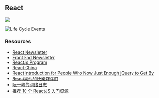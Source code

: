 ## React

![](http://reactfordesigners.com/images/labs/react-style-2.png)

![Life Cycle Events](https://lh3.googleusercontent.com/57dCU5xnfuNVC3uMmrxXkctYOd-pN0D3t_joKLGWLtDaFEnIygHmw7WR4G1xLnkJNa3eu0OZeWQDo8gxXi2ghYnHJtnqOBI8XDz24gfgs8_G8koLR7eqcM2BL_inEIIcjFLyO7-fAxSoD2_C0sAjCD7t5kZzc9RfBrMszRKzmDhSTheA-llRApMK7Jz1pDZNKMGWNEeHGKAnNueA3IacPcshExrB-9gnQY67nd0ArAHo4M0QxsgajMj74T3jKEH8M7DTfp6L_To-fUxgIQX57VJmyOFHV-wCdjdLIrnFqwZZNcgj35-hwoPy1MKrEBx6Vd31wxYsq32WQzQ5P5HSDfMQeNMjcNbw75-OR-g2WwEKyYx-sztc1T0BfTXGHMCBIjZDWnP02tqTTLkjUZycztQUMGIuFUHy0LuCZhfJhGMk80E5Qpq4JiKsbb9DLmuYHFek0qHtnD02Z5c4-8_sc4FSmmq90wJRVUUkseB9eWl27LUwgynsBCLirgQBUXy7zGC1x6OHNOqjglI7tAKAlIGxw4tnm_WLEWqxjBoT6OnD32aykbx_KFNU7Y5rSMu57UMr=w1016-h828-no)

### Resources

- [React Newsletter](http://reactjsnewsletter.com/)
- [Front End Newsletter](http://frontendnewsletter.com/)
- [React.js Program](http://www.reactjsprogram.com/)
- [React China](http://react-china.org/)
- [React Introduction for People Who Now Just Enough jQuery to Get By](http://reactfordesigners.com/labs/reactjs-introduction-for-people-who-know-just-enough-jquery-to-get-by/)
- [React與他的快樂夥伴們](https://y2468101216.gitbooks.io/javascriptchoice/content/ES6.html)
- [阮一峰的网络日志](http://www.ruanyifeng.com/blog/archives.html)
- [推荐 10 个 ReactJS 入门资源](http://www.codeceo.com/article/10-reactjs-resource.html)
